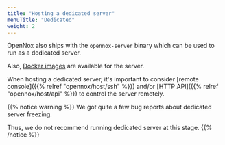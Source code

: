 ```yaml
---
title: "Hosting a dedicated server"
menuTitle: "Dedicated"
weight: 2
---
```


OpenNox also ships with the `opennox-server` binary which can be used to run as a dedicated server.

Also, [Docker images](https://github.com/opennox/opennox-docker/pkgs/container/opennox) are available for the server.

When hosting a dedicated server, it's important to consider [remote console]({{% relref "opennox/host/ssh" %}})
and/or [HTTP API]({{% relref "opennox/host/api" %}}) to control the server remotely.

{{% notice warning %}}
We got quite a few bug reports about dedicated server freezing.

Thus, we do not recommend running dedicated server at this stage.
{{% /notice %}}